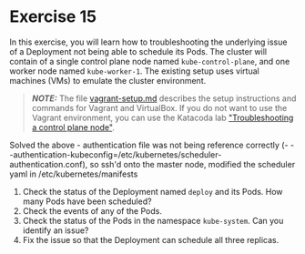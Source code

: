 # Exercise 15

In this exercise, you will learn how to troubleshooting the underlying issue of a Deployment not being able to schedule its Pods. The cluster will contain of a single control plane node named `kube-control-plane`, and one worker node named `kube-worker-1`. The existing setup uses virtual machines (VMs) to emulate the cluster environment.

> **_NOTE:_** The file [vagrant-setup.md](../common/vagrant-setup.md) describes the setup instructions and commands for Vagrant and VirtualBox. If you do not want to use the Vagrant environment, you can use the Katacoda lab ["Troubleshooting a control plane node"](https://learning.oreilly.com/scenarios/cka-prep-troubleshooting/9781492099215/).

Solved the above - authentication file was not being reference correctly (- --authentication-kubeconfig=/etc/kubernetes/scheduler-authentication.conf), so ssh'd onto the master node, modified the scheduler yaml in /etc/kubernetes/manifests

1. Check the status of the Deployment named `deploy` and its Pods. How many Pods have been scheduled?
2. Check the events of any of the Pods.
3. Check the status of the Pods in the namespace `kube-system`. Can you identify an issue?
4. Fix the issue so that the Deployment can schedule all three replicas.